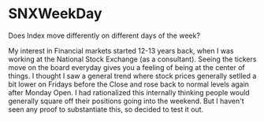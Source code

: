 # SNXWeekDay
Does Index move differently on different days of the week?

My interest in Financial markets started 12-13 years back, when I was working at the National Stock Exchange (as a consultant). Seeing the tickers move on the board everyday gives you a feeling of being at the center of things. I thought I saw a general trend where stock prices generally setlled a bit lower on Fridays before the Close and rose back to normal levels again after Monday Open. I had rationalized this internally thinking people would generally square off their positions going into the weekend. But I haven't seen any proof to substantiate this, so decided to test it out.
